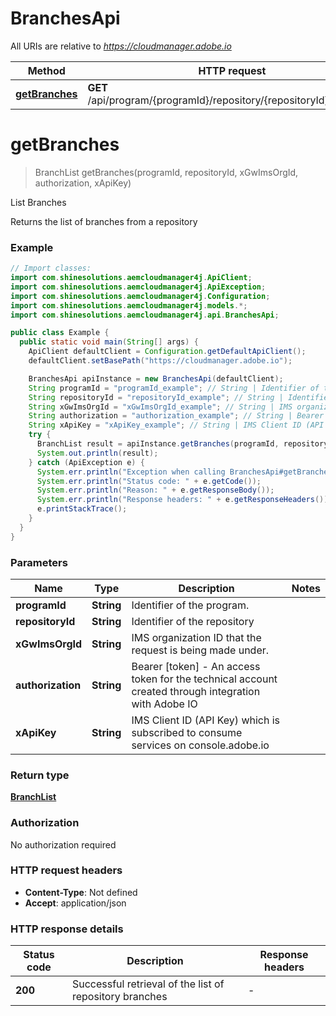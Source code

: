 # BranchesApi

All URIs are relative to *https://cloudmanager.adobe.io*

Method | HTTP request | Description
------------- | ------------- | -------------
[**getBranches**](BranchesApi.md#getBranches) | **GET** /api/program/{programId}/repository/{repositoryId}/branches | List Branches


<a name="getBranches"></a>
# **getBranches**
> BranchList getBranches(programId, repositoryId, xGwImsOrgId, authorization, xApiKey)

List Branches

Returns the list of branches from a repository

### Example
```java
// Import classes:
import com.shinesolutions.aemcloudmanager4j.ApiClient;
import com.shinesolutions.aemcloudmanager4j.ApiException;
import com.shinesolutions.aemcloudmanager4j.Configuration;
import com.shinesolutions.aemcloudmanager4j.models.*;
import com.shinesolutions.aemcloudmanager4j.api.BranchesApi;

public class Example {
  public static void main(String[] args) {
    ApiClient defaultClient = Configuration.getDefaultApiClient();
    defaultClient.setBasePath("https://cloudmanager.adobe.io");

    BranchesApi apiInstance = new BranchesApi(defaultClient);
    String programId = "programId_example"; // String | Identifier of the program.
    String repositoryId = "repositoryId_example"; // String | Identifier of the repository
    String xGwImsOrgId = "xGwImsOrgId_example"; // String | IMS organization ID that the request is being made under.
    String authorization = "authorization_example"; // String | Bearer [token] - An access token for the technical account created through integration with Adobe IO
    String xApiKey = "xApiKey_example"; // String | IMS Client ID (API Key) which is subscribed to consume services on console.adobe.io
    try {
      BranchList result = apiInstance.getBranches(programId, repositoryId, xGwImsOrgId, authorization, xApiKey);
      System.out.println(result);
    } catch (ApiException e) {
      System.err.println("Exception when calling BranchesApi#getBranches");
      System.err.println("Status code: " + e.getCode());
      System.err.println("Reason: " + e.getResponseBody());
      System.err.println("Response headers: " + e.getResponseHeaders());
      e.printStackTrace();
    }
  }
}
```

### Parameters

Name | Type | Description  | Notes
------------- | ------------- | ------------- | -------------
 **programId** | **String**| Identifier of the program. |
 **repositoryId** | **String**| Identifier of the repository |
 **xGwImsOrgId** | **String**| IMS organization ID that the request is being made under. |
 **authorization** | **String**| Bearer [token] - An access token for the technical account created through integration with Adobe IO |
 **xApiKey** | **String**| IMS Client ID (API Key) which is subscribed to consume services on console.adobe.io |

### Return type

[**BranchList**](BranchList.md)

### Authorization

No authorization required

### HTTP request headers

 - **Content-Type**: Not defined
 - **Accept**: application/json

### HTTP response details
| Status code | Description | Response headers |
|-------------|-------------|------------------|
**200** | Successful retrieval of the list of repository branches |  -  |

